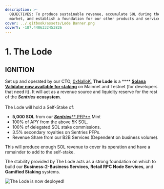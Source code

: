 ```yaml
---
description: >-
  OBJECTIVES: To produce sustainable revenue, accumulate SOL during the bear
  market, and establish a foundation for our other products and services.
cover: ../.gitbook/assets/Lode Banner.png
coverY: -187.4406332453826
---
```


# 1. The Lode

## IGNITION

Set up and operated by our CTO, [0xNalloK](https://twitter.com/0xTuti), **The Lode** is a **** [**Solana Validator now available for staking**](https://solanabeach.io/validator/LodezVTbz3v5GK6oULfWNFfcs7D4rtMZQkmRjnh65gq) on Mainnet and Testnet (for developers that need it)**.** It will act as a revenue source and liquidity reserve for the rest of the _**Sentries**_ **ecosystem**.\
\
The Lode will hold a Self-Stake of:

* **5,000 SOL** from our [_**Sentries**_** PFP**](../sentries-pfps.md) Mint
* 100% of APY from the above 5K SOL.
* 100% of delegated SOL stake commissions.
* 3.5% secondary royalties on Sentries PFPs.
* Revenue Share from our B2B Services (Dependent on business volume).

This will produce enough SOL revenue to cover its operation and have a remainder to add to the self-stake.

The stability provided by The Lode acts as a strong foundation on which to build our **Business-2-Business Services**, **Retail RPC Node Services**, and **Gamified Staking** systems.

![The Lode is now deployed!](../.gitbook/assets/LoreArt1.png)
